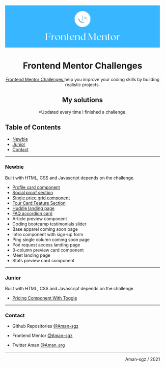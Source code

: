 ![portada frontend mentor](assets/frontend_portada.png)


<h1 align= "center">Frontend Mentor Challenges</h1>

<div align="center">
    <p>    
    <a href="https://www.frontendmentor.io/challenges">
      Frontend Mentor Challenges
    </a></span>
     help you improve your coding skills by building realistic projects.
    </p>
</div>

<div>
<h2 align= "center">My solutions</h2>
<p align= "center">*Updated every time I finished a challenge.</p>
</div>

## Table of Contents
- [Newbie](#newbie) 
- [Junior](#junior)  
- [Contact](#contact)

---

### Newbie

Built with HTML, CSS and Javascript depends on the challenge.  

- [Profile card component](https://github.com/Aman-sgz/profile-card)
- [Social proof section](https://github.com/Aman-sgz/social-proof-section)
- [Single price grid component](https://github.com/Aman-sgz/single-price-grid-component)
- [Four Card Feature Section](https://github.com/Aman-sgz/four-card-feature-section)
- [Huddle landing page](https://github.com/Aman-sgz/Huddle-landing-page)
- [FAQ accordion card](https://github.com/Aman-sgz/faq-accordion-card-main)
- Article preview component
- Coding bootcamp testimonials slider
- Base apparel coming soon page
- Intro component with sign-up form
- Ping single column coming soon page
- Pod request access landing page
- 3-column preview card component
- Meet landing page
- Stats preview card component


---
### Junior

Built with HTML, CSS and Javascript depends on the challenge.  

- [Pricing Component With Toggle](https://github.com/Aman-sgz/Pricing-Component-With-Toggle)

---

###  Contact

- Github Repositories [@Aman-sgz](https://github.com/Aman-sgz/)

- Frontend Mentor [@Aman-sgz](https://www.frontendmentor.io/profile/Aman-sgz)

- Twitter Aman [@Aman_arg](https://www.twitter.com/Aman_arg)  


---
<div align="right">
    Aman-sgz / 2021
</div>

